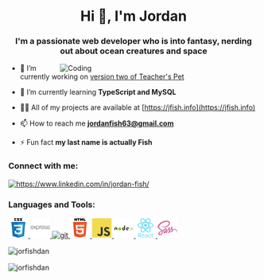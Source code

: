 
<h1 align="center">Hi 👋, I'm Jordan</h1>
<h3 align="center">I'm a passionate web developer who is into fantasy, nerding out about ocean creatures and space </h3>
<img align="right" alt="Coding" width="400" src="https://i.pinimg.com/originals/cb/71/a0/cb71a099b3ca06a3797f32f4af4c9011.gif" />


- 🔭 I’m currently working on [version two of Teacher's Pet](https://github.com/Jorfishdan/capstone)

- 🌱 I’m currently learning **TypeScript and MySQL**

- 👨‍💻 All of my projects are available at [https://jfish.info](https://jfish.info)

- 📫 How to reach me **jordanfish63@gmail.com**

- ⚡ Fun fact **my last name is actually Fish**

<h3 align="left">Connect with me:</h3>
<p align="left">
<a href="https://linkedin.com/in/https://www.linkedin.com/in/jordan-fish/" target="blank"><img align="center" src="https://raw.githubusercontent.com/rahuldkjain/github-profile-readme-generator/master/src/images/icons/Social/linked-in-alt.svg" alt="https://www.linkedin.com/in/jordan-fish/" height="30" width="40" /></a>
</p>

<h3 align="left">Languages and Tools:</h3>
<p align="left"> <a href="https://www.w3schools.com/css/" target="_blank" rel="noreferrer"> <img src="https://raw.githubusercontent.com/devicons/devicon/master/icons/css3/css3-original-wordmark.svg" alt="css3" width="40" height="40"/> </a> <a href="https://expressjs.com" target="_blank" rel="noreferrer"> <img src="https://raw.githubusercontent.com/devicons/devicon/master/icons/express/express-original-wordmark.svg" alt="express" width="40" height="40"/> </a> <a href="https://git-scm.com/" target="_blank" rel="noreferrer"> <img src="https://www.vectorlogo.zone/logos/git-scm/git-scm-icon.svg" alt="git" width="40" height="40"/> </a> <a href="https://www.w3.org/html/" target="_blank" rel="noreferrer"> <img src="https://raw.githubusercontent.com/devicons/devicon/master/icons/html5/html5-original-wordmark.svg" alt="html5" width="40" height="40"/> </a> <a href="https://developer.mozilla.org/en-US/docs/Web/JavaScript" target="_blank" rel="noreferrer"> <img src="https://raw.githubusercontent.com/devicons/devicon/master/icons/javascript/javascript-original.svg" alt="javascript" width="40" height="40"/> </a> <a href="https://nodejs.org" target="_blank" rel="noreferrer"> <img src="https://raw.githubusercontent.com/devicons/devicon/master/icons/nodejs/nodejs-original-wordmark.svg" alt="nodejs" width="40" height="40"/> </a> <a href="https://reactjs.org/" target="_blank" rel="noreferrer"> <img src="https://raw.githubusercontent.com/devicons/devicon/master/icons/react/react-original-wordmark.svg" alt="react" width="40" height="40"/> </a> <a href="https://sass-lang.com" target="_blank" rel="noreferrer"> <img src="https://raw.githubusercontent.com/devicons/devicon/master/icons/sass/sass-original.svg" alt="sass" width="40" height="40"/> </a> </p>

<p><img align="center" src="https://github-readme-stats.vercel.app/api/top-langs?username=jorfishdan&show_icons=true&locale=en&layout=compact" alt="jorfishdan" /></p>

<p><img align="center" src="https://github-readme-streak-stats.herokuapp.com/?user=jorfishdan&" alt="jorfishdan" /></p>

